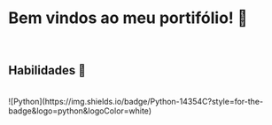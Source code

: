 <h1>Bem vindos ao meu portifólio! 👋</h1> 
<BR>
<h2>Habilidades 🎯</h2>
<BR>
<body>
  ![Python](https://img.shields.io/badge/Python-14354C?style=for-the-badge&logo=python&logoColor=white)&nbsp;
</body>

